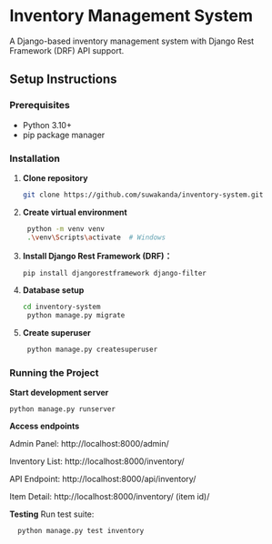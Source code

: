 # Inventory Management System

A Django-based inventory management system with Django Rest Framework (DRF) API support.

## Setup Instructions

### Prerequisites
- Python 3.10+
- pip package manager

### Installation
1. **Clone repository**
   ```bash
   git clone https://github.com/suwakanda/inventory-system.git
   
2. **Create virtual environment**
   ```bash
    python -m venv venv
    .\venv\Scripts\activate  # Windows
   
3. **Install Django Rest Framework (DRF)：**
   ```bash
   pip install djangorestframework django-filter
   
4. **Database setup**
   ```bash
   cd inventory-system
    python manage.py migrate
   
5. **Create superuser**
   ```bash
    python manage.py createsuperuser

### Running the Project
**Start development server**

    python manage.py runserver
    
**Access endpoints**

Admin Panel: http://localhost:8000/admin/

Inventory List: http://localhost:8000/inventory/

API Endpoint: http://localhost:8000/api/inventory/

Item Detail: http://localhost:8000/inventory/ (item id)/


**Testing**
Run test suite:

      python manage.py test inventory


